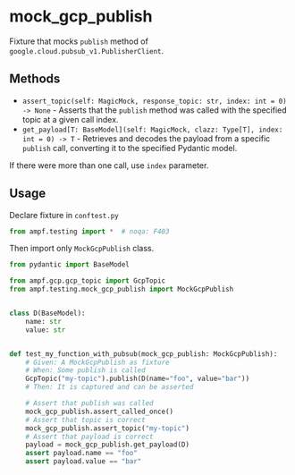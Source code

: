 # mock_gcp_publish

Fixture that mocks `publish` method of `google.cloud.pubsub_v1.PublisherClient`.

## Methods

* `assert_topic(self: MagicMock, response_topic: str, index: int = 0) -> None` - Asserts that the `publish` method was called with the specified topic at a given call index.
* `get_payload[T: BaseModel](self: MagicMock, clazz: Type[T], index: int = 0) -> T` - Retrieves and decodes the payload from a specific `publish` call, converting it to the specified Pydantic model.

If there were more than one call, use `index` parameter.

## Usage

Declare fixture in `conftest.py`

```python
from ampf.testing import *  # noqa: F403
```

Then import only `MockGcpPublish` class.

```python
from pydantic import BaseModel

from ampf.gcp.gcp_topic import GcpTopic
from ampf.testing.mock_gcp_publish import MockGcpPublish


class D(BaseModel):
    name: str
    value: str


def test_my_function_with_pubsub(mock_gcp_publish: MockGcpPublish):
    # Given: A MockGcpPublish as fixture
    # When: Some publish is called
    GcpTopic("my-topic").publish(D(name="foo", value="bar"))
    # Then: It is captured and can be asserted

    # Assert that publish was called
    mock_gcp_publish.assert_called_once()
    # Assert that topic is correct
    mock_gcp_publish.assert_topic("my-topic")
    # Assert that payload is correct
    payload = mock_gcp_publish.get_payload(D)
    assert payload.name == "foo"
    assert payload.value == "bar"
```
